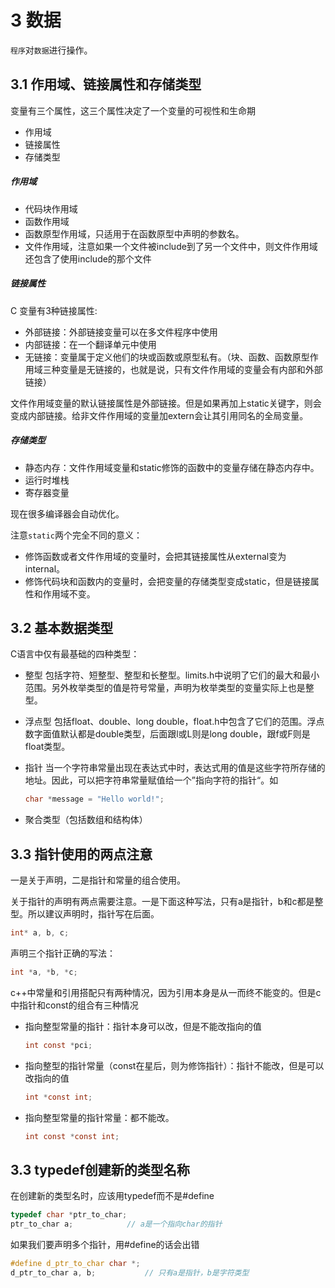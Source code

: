 # 3 数据

`程序`对`数据`进行操作。

## 3.1 作用域、链接属性和存储类型

变量有三个属性，这三个属性决定了一个变量的可视性和生命期

- 作用域
- 链接属性
- 存储类型

##### 作用域

- 代码块作用域
- 函数作用域
- 函数原型作用域，只适用于在函数原型中声明的参数名。
- 文件作用域，注意如果一个文件被include到了另一个文件中，则文件作用域还包含了使用include的那个文件

##### 链接属性

C 变量有3种链接属性:

- 外部链接：外部链接变量可以在多文件程序中使用
- 内部链接：在一个翻译单元中使用
- 无链接：变量属于定义他们的块或函数或原型私有。（块、函数、函数原型作用域三种变量是无链接的，也就是说，只有文件作用域的变量会有内部和外部链接）

文件作用域变量的默认链接属性是外部链接。但是如果再加上static关键字，则会变成内部链接。给非文件作用域的变量加extern会让其引用同名的全局变量。

##### 存储类型


- 静态内存：文件作用域变量和static修饰的函数中的变量存储在静态内存中。
- 运行时堆栈
- 寄存器变量

现在很多编译器会自动优化。

注意`static`两个完全不同的意义：

- 修饰函数或者文件作用域的变量时，会把其链接属性从external变为internal。
- 修饰代码块和函数内的变量时，会把变量的存储类型变成static，但是链接属性和作用域不变。

## 3.2 基本数据类型

C语言中仅有最基础的四种类型：

- 整型
  包括字符、短整型、整型和长整型。limits.h中说明了它们的最大和最小范围。另外枚举类型的值是符号常量，声明为枚举类型的变量实际上也是整型。
- 浮点型
  包括float、double、long double，float.h中包含了它们的范围。浮点数字面值默认都是double类型，后面跟l或L则是long double，跟f或F则是float类型。
- 指针
  当一个字符串常量出现在表达式中时，表达式用的值是这些字符所存储的地址。因此，可以把字符串常量赋值给一个”指向字符的指针“。如

  ```c
  char *message = "Hello world!";
  ```

- 聚合类型（包括数组和结构体）

## 3.3 指针使用的两点注意

一是关于声明，二是指针和常量的组合使用。

关于指针的声明有两点需要注意。一是下面这种写法，只有a是指针，b和c都是整型。所以建议声明时，指针写在后面。

```c
int* a, b, c;
```

声明三个指针正确的写法：

```c
int *a, *b, *c;
```

c++中常量和引用搭配只有两种情况，因为引用本身是从一而终不能变的。但是c中指针和const的组合有三种情况

- 指向整型常量的指针：指针本身可以改，但是不能改指向的值

  ```c
  int const *pci;
  ```

- 指向整型的指针常量（const在星后，则为修饰指针）：指针不能改，但是可以改指向的值

  ```c
  int *const int;
  ```

- 指向整型常量的指针常量：都不能改。

  ```c
  int const *const int;
  ```


## 3.3 typedef创建新的类型名称

在创建新的类型名时，应该用typedef而不是#define

```c
typedef char *ptr_to_char;
ptr_to_char a;            // a是一个指向char的指针
```

如果我们要声明多个指针，用#define的话会出错

```c
#define d_ptr_to_char char *;
d_ptr_to_char a, b;           // 只有a是指针，b是字符类型
```
